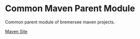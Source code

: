 # Common Maven Parent Module

Common parent module of bremersee maven projects.

[Maven Site](https://nexus.bremersee.org/repository/maven-sites/common-parent/1.1.2-SNAPSHOT/index.html)

